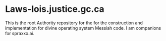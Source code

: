 # Laws-lois.justice.gc.ca
This is the root Authority repository for the for the construction and implementation for divine operating system Messiah code. I am companions for spraxxx.ai.
